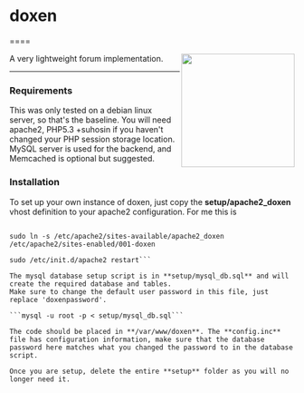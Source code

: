 
# doxen

====

<img src="http://i.imgur.com/RMM7Nni.jpg" title="Hosted by imgur.com" alt="" width="200" align="right" />

A very lightweight forum implementation.

---

### Requirements

This was only tested on a debian linux server, so that's the baseline. You will need apache2, PHP5.3 +suhosin if you haven't changed your PHP session storage location. MySQL server is used for the backend, and Memcached is optional but suggested.

### Installation

To set up your own instance of doxen, just copy the **setup/apache2_doxen** vhost definition to your apache2 configuration. For me this is
```sudo cp setup/apache2_doxen /etc/apache2/sites-available/

sudo ln -s /etc/apache2/sites-available/apache2_doxen /etc/apache2/sites-enabled/001-doxen

sudo /etc/init.d/apache2 restart```

The mysql database setup script is in **setup/mysql_db.sql** and will create the required database and tables.
Make sure to change the default user password in this file, just replace 'doxenpassword'.

```mysql -u root -p < setup/mysql_db.sql```

The code should be placed in **/var/www/doxen**. The **config.inc** file has configuration information, make sure that the database password here matches what you changed the password to in the database script.

Once you are setup, delete the entire **setup** folder as you will no longer need it.
